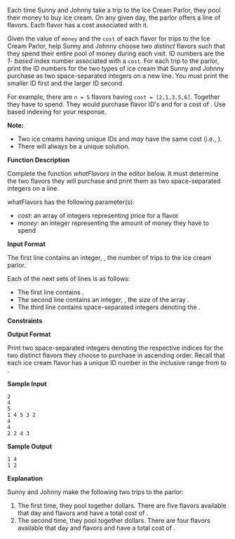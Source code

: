 Each time Sunny and Johnny take a trip to the Ice Cream Parlor, they pool their money to buy ice cream. On any given day, the parlor offers a line of flavors. Each flavor has a cost associated with it.

Given the value of `money` and the `cost` of each flavor for  trips to the Ice Cream Parlor, help Sunny and Johnny choose two  _distinct_  flavors such that they spend their entire pool of money during each visit. ID numbers are the  _1- based_  index number associated with a `cost`. For each trip to the parlor, print the ID numbers for the two types of ice cream that Sunny and Johnny purchase as two space-separated integers on a new line. You must print the smaller ID first and the larger ID second.

For example, there are `n = 5` flavors having `cost = [2,1,3,5,6]`. Together they have  to spend. They would purchase flavor ID's  and  for a cost of  . Use  based indexing for your response.

**Note:**

-   Two ice creams having unique IDs  and  _may_  have the same cost (i.e.,  ).
-   There will always be a unique solution.

**Function Description**

Complete the function  _whatFlavors_  in the editor below. It must determine the two flavors they will purchase and print them as two space-separated integers on a line.

whatFlavors has the following parameter(s):

-   _cost_: an array of integers representing price for a flavor
-   _money_: an integer representing the amount of money they have to spend

**Input Format**

The first line contains an integer,  , the number of trips to the ice cream parlor.

Each of the next  sets of  lines is as follows:

-   The first line contains  .
-   The second line contains an integer,  , the size of the array  .
-   The third line contains  space-separated integers denoting the  .

**Constraints**

**Output Format**

Print two space-separated integers denoting the respective indices for the two distinct flavors they choose to purchase in ascending order. Recall that each ice cream flavor has a unique ID number in the inclusive range from  to  .

**Sample Input**

```
2
4
5
1 4 5 3 2
4
4
2 2 4 3

```

**Sample Output**

```
1 4
1 2

```

**Explanation**

Sunny and Johnny make the following two trips to the parlor:

1.  The first time, they pool together  dollars. There are five flavors available that day and flavors  and  have a total cost of  .
2.  The second time, they pool together  dollars. There are four flavors available that day and flavors  and  have a total cost of  .
<!--stackedit_data:
eyJoaXN0b3J5IjpbOTQ0NDE1MjldfQ==
-->